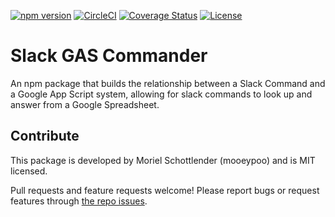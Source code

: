 [![npm version](https://badge.fury.io/js/%40mooeypoo%2Fslack-gas-commander.svg)](https://badge.fury.io/js/%40mooeypoo%2Fslack-gas-commander)
[![CircleCI](https://circleci.com/gh/mooeypoo/slack-gas-commander.svg?style=svg)](https://circleci.com/gh/mooeypoo/slack-gas-commander)
[![Coverage Status](https://coveralls.io/repos/github/mooeypoo/slack-gas-commander/badge.svg?branch=master)](https://coveralls.io/github/mooeypoo/slack-gas-commander?branch=master)
[![License](http://img.shields.io/:license-mit-blue.svg?style=flat-square)](http://mooeypoo.mit-license.org)

Slack GAS Commander
===================

An npm package that builds the relationship between a Slack Command and a Google App Script system, allowing for slack commands to look up and answer from a Google Spreadsheet.


## Contribute
This package is developed by Moriel Schottlender (mooeypoo) and is MIT licensed.

Pull requests and feature requests welcome! Please report bugs or request features through [the repo issues](https://github.com/mooeypoo/slack-gas-commander/issues).